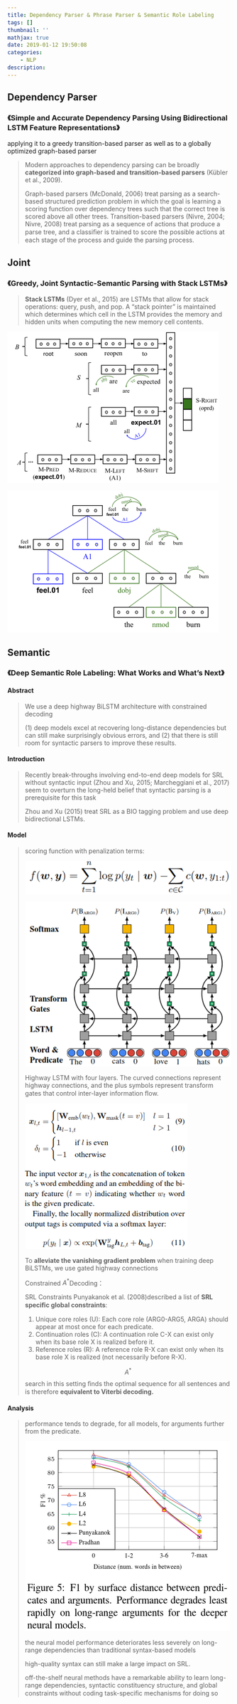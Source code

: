 ```yaml
---
title: Dependency Parser & Phrase Parser & Semantic Role Labeling
tags: []
thumbnail: ''
mathjax: true
date: 2019-01-12 19:50:08
categories:
	- NLP
description:
---
```


## Dependency Parser

### 《Simple and Accurate Dependency Parsing Using Bidirectional LSTM Feature Representations》

applying it to a greedy transition-based parser as well as to a globally optimized graph-based parser

> Modern approaches to dependency parsing can be broadly **categorized into graph-based and transition-based parsers** (Kübler et al., 2009).
>
> Graph-based parsers (McDonald, 2006) treat parsing as a search-based structured prediction problem in which the goal is learning a scoring function over dependency trees such that the correct tree is scored above all other trees. Transition-based parsers (Nivre, 2004; Nivre, 2008) treat parsing as a sequence of actions that produce a parse tree, and a classiﬁer is trained to score the possible actions at each stage of the process and guide the parsing process.

## Joint

### 《Greedy, Joint Syntactic-Semantic Parsing with Stack LSTMs》

> **Stack LSTMs** (Dyer et al., 2015) are LSTMs that allow for stack operations: query, push, and pop. A “stack pointer” is maintained which determines which cell in the LSTM provides the memory and hidden units when computing the new memory cell contents. 

![](https://raw.githubusercontent.com/xmzzyo/img/master/20190112230510.png)



![](https://raw.githubusercontent.com/xmzzyo/img/master/20190112230653.png)

## Semantic

### 《Deep Semantic Role Labeling: What Works and What’s Next》

#### Abstract

> We use a deep highway BiLSTM architecture with constrained decoding
>
>   (1) deep models excel at recovering long-distance dependencies but can still make surprisingly obvious errors, and (2) that there is still room for syntactic parsers to improve these results.

#### Introduction

> Recently break-throughs involving end-to-end deep models for SRL without syntactic input (Zhou and Xu, 2015; Marcheggiani et al., 2017) seem to overturn the long-held belief that syntactic parsing is a prerequisite for this task
>
> Zhou and Xu (2015) treat SRL as a BIO tagging problem and use deep bidirectional LSTMs. 

#### Model

> scoring function with penalization terms:
>
> ![](https://raw.githubusercontent.com/xmzzyo/img/master/img/20190115201522.png)
>
> ![1547554556885](https://raw.githubusercontent.com/xmzzyo/img/master/img/20190115201555.png)
>
> Highway LSTM with four layers. The curved connections represent highway connections, and the plus symbols represent transform gates that control inter-layer information ﬂow.
>
> ![](https://raw.githubusercontent.com/xmzzyo/img/master/img/20190115203401.png)
>
> To **alleviate the vanishing gradient problem** when training deep BiLSTMs, we use gated highway connections
>
> Constrained $A^*​$ Decoding：
>
> SRL Constraints Punyakanok et al. (2008)described a list of **SRL speciﬁc global constraints**:
>
> 1. Unique core roles (U): Each core role (ARG0-ARG5, ARGA) should appear at most once for each predicate.
> 2. Continuation roles (C): A continuation role C-X can exist only when its base role X is realized before it.
> 3. Reference roles (R): A reference role R-X can exist only when its base role X is realized (not necessarily before R-X).
>
> $$A^*​$$ search in this setting ﬁnds the optimal sequence for all sentences and is therefore **equivalent to Viterbi decoding.**

#### Analysis

> performance tends to degrade, for all models, for arguments further from the predicate.
>
> ![](https://raw.githubusercontent.com/xmzzyo/img/master/img/20190115225725.png)
>
> the neural model performance deteriorates less severely on long-range dependencies than traditional syntax-based models
>
> high-quality syntax can still make a large impact on SRL.
>
> off-the-shelf neural methods have a remarkable ability to learn long-range dependencies, syntactic constituency structure, and global constraints without coding task-speciﬁc mechanisms for doing so



